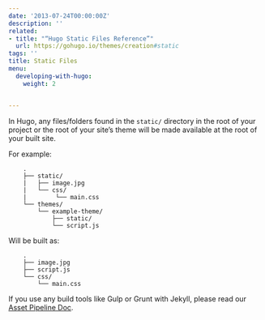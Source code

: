 ```yaml
---
date: '2013-07-24T00:00:00Z'
description: ''
related:
- title: "“Hugo Static Files Reference”"
  url: https://gohugo.io/themes/creation#static
tags: ''
title: Static Files
menu:
  developing-with-hugo:
    weight: 2


---
```

In Hugo, any files/folders found in the `static/` directory in the root of your project or the root of your site’s theme will be made available at the root of your built site.

For example:
```
	.
	├── static/
	|   ├── image.jpg
	|   └── css/
	|        └── main.css
	└── themes/
	    └── example-theme/
	        ├── static/
	        └── script.js
```

Will be built as:
```
	.
	├── image.jpg
	├── script.js
	└── css/
	    └── main.css
```

If you use any build tools like Gulp or Grunt with Jekyll, please read our [Asset Pipeline Doc][1].

[1]:	/docs/developing-with-hugo/asset-pipeline
